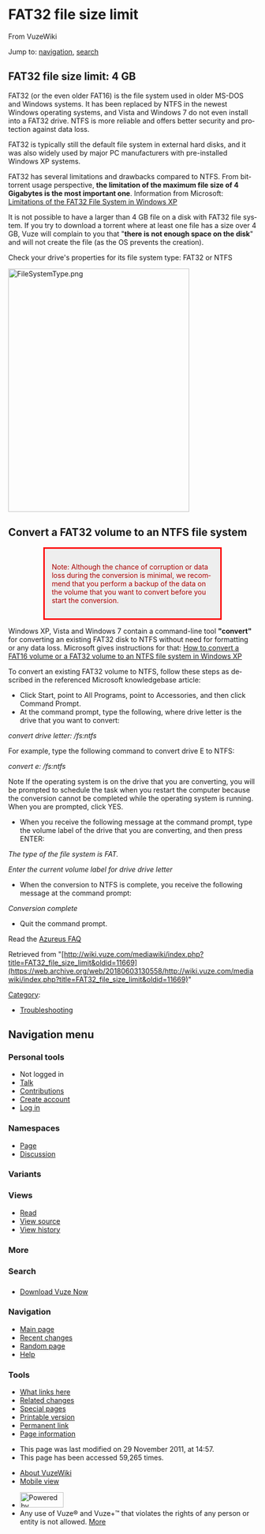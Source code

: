 <div id="mw-page-base" class="noprint">

</div>

<div id="mw-head-base" class="noprint">

</div>

<div id="content" class="mw-body" role="main">

<span id="top"></span>

<div class="mw-indicators">

</div>

# FAT32 file size limit

<div id="bodyContent" class="mw-body-content">

<div id="siteSub">

From VuzeWiki

</div>

<div id="contentSub">

</div>

<div id="jump-to-nav" class="mw-jump">

Jump to: [navigation](#mw-head), [search](#p-search)

</div>

<div id="mw-content-text" class="mw-content-ltr" lang="en" dir="ltr">

## <span id="FAT32_file_size_limit:_4_GB" class="mw-headline">FAT32 file size limit: 4 GB</span>

FAT32 (or the even older FAT16) is the file system used in older MS-DOS
and Windows systems. It has been replaced by NTFS in the newest Windows
operating systems, and Vista and Windows 7 do not even install into a
FAT32 drive. NTFS is more reliable and offers better security and
protection against data loss.

FAT32 is typically still the default file system in external hard disks,
and it was also widely used by major PC manufacturers with pre-installed
Windows XP systems.

FAT32 has several limitations and drawbacks compared to NTFS. From
bittorrent usage perspective, **the limitation of the maximum file size
of 4 Gigabytes is the most important one**. Information from Microsoft:
<a href="https://web.archive.org/web/20180603130558/http://support.microsoft.com/default.aspx?scid=kb;en-us;314463" class="external text">Limitations of the FAT32 File System in Windows XP</a>

It is not possible to have a larger than 4 GB file on a disk with FAT32
file system. If you try to download a torrent where at least one file
has a size over 4 GB, Vuze will complain to you that "**there is not
enough space on the disk**" and will not create the file (as the OS
prevents the creation).

Check your drive's properties for its file system type: FAT32 or NTFS

<a href="/web/20180603130558/http://wiki.vuze.com/w/File:FileSystemType.png" class="image"><img src="/web/20180603130558im_/http://wiki.vuze.com/mediawiki/images/b/b5/FileSystemType.png" width="367" height="493" alt="FileSystemType.png" /></a>

## <span id="Convert_a_FAT32_volume_to_an_NTFS_file_system" class="mw-headline">Convert a FAT32 volume to an NTFS file system</span>

<div
style="color: #aa0000; background: #eeeeee;border: 3px solid red; padding: 1em; margin: auto; width: 65%;">

Note: Although the chance of corruption or data loss during the
conversion is minimal, we recommend that you perform a backup of the
data on the volume that you want to convert before you start the
conversion.

</div>

  
Windows XP, Vista and Windows 7 contain a command-line tool
**"convert"** for converting an existing FAT32 disk to NTFS without need
for formatting or any data loss. Microsoft gives instructions for that:
<a href="https://web.archive.org/web/20180603130558/http://support.microsoft.com/kb/307881" class="external text">How to convert a FAT16 volume or a FAT32 volume to an NTFS file system in Windows XP</a>

To convert an existing FAT32 volume to NTFS, follow these steps as
described in the referenced Microsoft knowledgebase article:

-   Click Start, point to All Programs, point to Accessories, and then
    click Command Prompt.
-   At the command prompt, type the following, where drive letter is the
    drive that you want to convert:

*convert drive letter: /fs:ntfs*

For example, type the following command to convert drive E to NTFS:

*convert e: /fs:ntfs*

Note If the operating system is on the drive that you are converting,
you will be prompted to schedule the task when you restart the computer
because the conversion cannot be completed while the operating system is
running. When you are prompted, click YES.

-   When you receive the following message at the command prompt, type
    the volume label of the drive that you are converting, and then
    press ENTER:

*The type of the file system is FAT.*

*Enter the current volume label for drive drive letter*

-   When the conversion to NTFS is complete, you receive the following
    message at the command prompt:

*Conversion complete*

-   Quit the command prompt.

  

<span class="small">Read the [Azureus
FAQ](/web/20180603130558/http://wiki.vuze.com/w/Azureus_FAQ "Azureus FAQ")</span>

</div>

<div class="printfooter">

Retrieved from
"[http://wiki.vuze.com/mediawiki/index.php?title=FAT32_file_size_limit&oldid=11669](https://web.archive.org/web/20180603130558/http://wiki.vuze.com/mediawiki/index.php?title=FAT32_file_size_limit&oldid=11669)"

</div>

<div id="catlinks" class="catlinks" mw="interface">

<div id="mw-normal-catlinks" class="mw-normal-catlinks">

[Category](/web/20180603130558/http://wiki.vuze.com/w/Special:Categories "Special:Categories"):

-   [Troubleshooting](/web/20180603130558/http://wiki.vuze.com/w/Category:Troubleshooting "Category:Troubleshooting")

</div>

</div>

<div class="visualClear">

</div>

</div>

</div>

<div id="mw-navigation">

## Navigation menu

<div id="mw-head">

<div id="p-personal" role="navigation"
aria-labelledby="p-personal-label">

### Personal tools

-   <span id="pt-anonuserpage">Not logged in</span>
-   <span
    id="pt-anontalk">[Talk](/web/20180603130558/http://wiki.vuze.com/w/Special:MyTalk "Discussion about edits from this IP address [n]")</span>
-   <span
    id="pt-anoncontribs">[Contributions](/web/20180603130558/http://wiki.vuze.com/w/Special:MyContributions "A list of edits made from this IP address [y]")</span>
-   <span id="pt-createaccount">[Create
    account](/web/20180603130558/http://wiki.vuze.com/mediawiki/index.php?title=Special:CreateAccount&returnto=FAT32+file+size+limit "You are encouraged to create an account and log in; however, it is not mandatory")</span>
-   <span id="pt-login">[Log
    in](/web/20180603130558/http://wiki.vuze.com/mediawiki/index.php?title=Special:UserLogin&returnto=FAT32+file+size+limit "You are encouraged to log in; however, it is not mandatory [o]")</span>

</div>

<div id="left-navigation">

<div id="p-namespaces" class="vectorTabs" role="navigation"
aria-labelledby="p-namespaces-label">

### Namespaces

-   <span
    id="ca-nstab-main">[Page](/web/20180603130558/http://wiki.vuze.com/w/FAT32_file_size_limit "View the content page [c]")</span>
-   <span
    id="ca-talk">[Discussion](/web/20180603130558/http://wiki.vuze.com/w/Talk:FAT32_file_size_limit "Discussion about the content page [t]")</span>

</div>

<div id="p-variants" class="vectorMenu emptyPortlet" role="navigation"
aria-labelledby="p-variants-label">

### Variants[](#)

<div class="menu">

</div>

</div>

</div>

<div id="right-navigation">

<div id="p-views" class="vectorTabs" role="navigation"
aria-labelledby="p-views-label">

### Views

-   <span
    id="ca-view">[Read](/web/20180603130558/http://wiki.vuze.com/w/FAT32_file_size_limit)</span>
-   <span id="ca-viewsource">[View
    source](/web/20180603130558/http://wiki.vuze.com/mediawiki/index.php?title=FAT32_file_size_limit&action=edit "This page is protected.
    You can view its source [e]")</span>
-   <span id="ca-history">[View
    history](/web/20180603130558/http://wiki.vuze.com/mediawiki/index.php?title=FAT32_file_size_limit&action=history "Past revisions of this page [h]")</span>

</div>

<div id="p-cactions" class="vectorMenu emptyPortlet" role="navigation"
aria-labelledby="p-cactions-label">

### More[](#)

<div class="menu">

</div>

</div>

<div id="p-search" role="search">

### Search

<div id="simpleSearch">

</div>

</div>

</div>

</div>

<div id="mw-panel">

<div id="p-logo" role="banner">

<a href="/web/20180603130558/http://wiki.vuze.com/w/Main_Page" class="mw-wiki-logo" title="Visit the main page"></a>

</div>

<div id="p-" class="portal" role="navigation"
aria-labelledby="p--label">

### 

<div class="body">

-   <span id="n-Download-Vuze-Now">[Download Vuze
    Now](https://web.archive.org/web/20180603130558/http://www.vuze.com/download)</span>

</div>

</div>

<div id="p-navigation" class="portal" role="navigation"
aria-labelledby="p-navigation-label">

### Navigation

<div class="body">

-   <span id="n-mainpage-description">[Main
    page](/web/20180603130558/http://wiki.vuze.com/w/Main_Page "Visit the main page [z]")</span>
-   <span id="n-recentchanges">[Recent
    changes](/web/20180603130558/http://wiki.vuze.com/w/Special:RecentChanges "A list of recent changes in the wiki [r]")</span>
-   <span id="n-randompage">[Random
    page](/web/20180603130558/http://wiki.vuze.com/w/Special:Random "Load a random page [x]")</span>
-   <span
    id="n-help">[Help](https://web.archive.org/web/20180603130558/https://www.mediawiki.org/wiki/Special:MyLanguage/Help:Contents "The place to find out")</span>

</div>

</div>

<div id="p-tb" class="portal" role="navigation"
aria-labelledby="p-tb-label">

### Tools

<div class="body">

-   <span id="t-whatlinkshere">[What links
    here](/web/20180603130558/http://wiki.vuze.com/w/Special:WhatLinksHere/FAT32_file_size_limit "A list of all wiki pages that link here [j]")</span>
-   <span id="t-recentchangeslinked">[Related
    changes](/web/20180603130558/http://wiki.vuze.com/w/Special:RecentChangesLinked/FAT32_file_size_limit "Recent changes in pages linked from this page [k]")</span>
-   <span id="t-specialpages">[Special
    pages](/web/20180603130558/http://wiki.vuze.com/w/Special:SpecialPages "A list of all special pages [q]")</span>
-   <span id="t-print">[Printable
    version](/web/20180603130558/http://wiki.vuze.com/mediawiki/index.php?title=FAT32_file_size_limit&printable=yes "Printable version of this page [p]")</span>
-   <span id="t-permalink">[Permanent
    link](/web/20180603130558/http://wiki.vuze.com/mediawiki/index.php?title=FAT32_file_size_limit&oldid=11669 "Permanent link to this revision of the page")</span>
-   <span id="t-info">[Page
    information](/web/20180603130558/http://wiki.vuze.com/mediawiki/index.php?title=FAT32_file_size_limit&action=info "More information about this page")</span>

</div>

</div>

</div>

</div>

<div id="footer" role="contentinfo">

-   <span id="footer-info-lastmod">This page was last modified on 29
    November 2011, at 14:57.</span>
-   <span id="footer-info-viewcount">This page has been accessed 59,265
    times.</span>

<!-- -->

-   <span id="footer-places-about">[About
    VuzeWiki](/web/20180603130558/http://wiki.vuze.com/w/VuzeWiki:About "VuzeWiki:About")</span>
-   <span
    id="footer-places-mobileview"><a href="https://web.archive.org/web/20180603130558/http://wiki.vuze.com/mediawiki/index.php?title=FAT32_file_size_limit&amp;mobileaction=toggle_view_mobile" class="noprint stopMobileRedirectToggle">Mobile view</a></span>

<!-- -->

-   <span
    id="footer-poweredbyico">[<img src="/web/20180603130558im_/http://wiki.vuze.com/mediawiki/resources/assets/poweredby_mediawiki_88x31.png" srcset="/web/20180603130558im_/http://wiki.vuze.com/mediawiki/resources/assets/poweredby_mediawiki_132x47.png 1.5x, /web/20180603130558im_/http://wiki.vuze.com/mediawiki/resources/assets/poweredby_mediawiki_176x62.png 2x" width="88" height="31" alt="Powered by MediaWiki" />](//web.archive.org/web/20180603130558/http://www.mediawiki.org/)</span>
-   <span id="footer-analyticsystemsico">Any use of Vuze® and Vuze+™
    that violates the rights of any person or entity is not allowed.
    [More](https://web.archive.org/web/20180603130558/http://vuze.com/corp/legal.php)</span>

<div style="clear:both">

</div>

</div>
